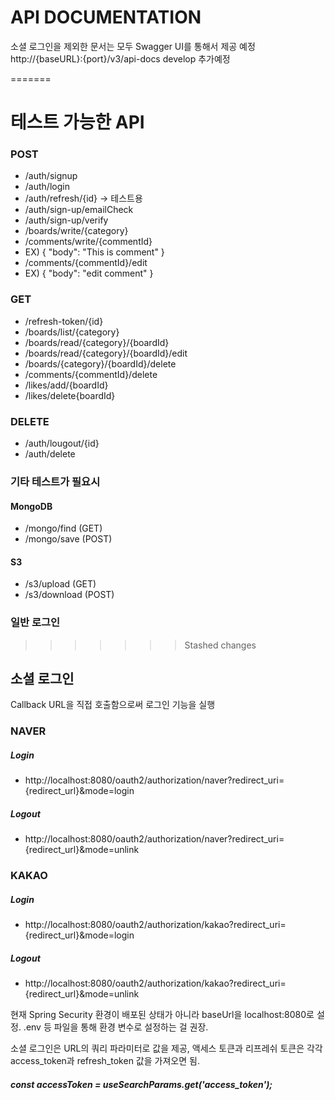 # API DOCUMENTATION

소셜 로그인을 제외한 문서는 모두 Swagger UI를 통해서 제공 예정
http://{baseURL}:{port}/v3/api-docs
develop 추가예정

=======
# 테스트 가능한 API

### POST
- /auth/signup
- /auth/login
- /auth/refresh/{id}  -> 테스트용
- /auth/sign-up/emailCheck
- /auth/sign-up/verify
- /boards/write/{category}
- /comments/write/{commentId}
- EX)
{
  "body": "This is comment"
  }
- /comments/{commentId}/edit
- EX) {
  "body": "edit comment"
  }


### GET
- /refresh-token/{id}
- /boards/list/{category}
- /boards/read/{category}/{boardId}
- /boards/read/{category}/{boardId}/edit
- /boards/{category}/{boardId}/delete
- /comments/{commentId}/delete
- /likes/add/{boardId}
- /likes/delete{boardId}

### DELETE
- /auth/lougout/{id}
- /auth/delete

### 기타 테스트가 필요시
#### MongoDB 
- /mongo/find (GET)
- /mongo/save (POST)

#### S3
- /s3/upload (GET)
- /s3/download (POST)

### 일반 로그인


>>>>>>> Stashed changes

## 소셜 로그인
Callback URL을 직접 호출함으로써 로그인 기능을 실행

### NAVER
##### Login
- http://localhost:8080/oauth2/authorization/naver?redirect_uri={redirect_url}&mode=login
##### Logout
- http://localhost:8080/oauth2/authorization/naver?redirect_uri={redirect_url}&mode=unlink

### KAKAO
##### Login
- http://localhost:8080/oauth2/authorization/kakao?redirect_uri={redirect_url}&mode=login
##### Logout
- http://localhost:8080/oauth2/authorization/kakao?redirect_uri={redirect_url}&mode=unlink

현재 Spring Security 환경이 배포된 상태가 아니라 baseUrl을 localhost:8080로 설정.
.env 등 파일을 통해 환경 변수로 설정하는 걸 권장.

소셜 로그인은 URL의 쿼리 파라미터로 값을 제공, 액세스 토큰과 리프레쉬 토큰은 각각 access_token과 refresh_token 값을 가져오면 됨.
##### const accessToken = useSearchParams.get('access_token');
